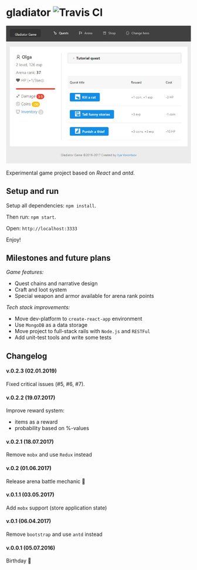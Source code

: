 # gladiator ![Travis CI](https://travis-ci.org/Dadidam/gladiator.svg?branch=master)

![Gladiator Demo](demo.jpg)

Experimental game project based on _React_ and _antd_.

## Setup and run

Setup all dependencies: `npm install`.

Then run: `npm start`.

Open: `http://localhost:3333`

Enjoy!

## Milestones and future plans

_Game features:_

- Quest chains and narrative design
- Craft and loot system
- Special weapon and armor available for arena rank points

_Tech stack improvements:_

- Move dev-platform to `create-react-app` environment
- Use `MongoDB` as a data storage
- Move project to full-stack rails with `Node.js` and `RESTFul`
- Add unit-test tools and write some tests

## Changelog

#### v.0.2.3 (02.01.2019)

Fixed critical issues (#5, #6, #7).

#### v.0.2.2 (19.07.2017)

Improve reward system:

- items as a reward
- probability based on %-values

#### v.0.2.1 (18.07.2017)

Remove `mobx` and use `Redux` instead

#### v.0.2 (01.06.2017)

Release arena battle mechanic :hocho:

#### v.0.1.1 (03.05.2017)

Add `mobx` support (store application state)

#### v.0.1 (06.04.2017)

Remove `bootstrap` and use `antd` instead

#### v.0.0.1 (05.07.2016)

Birthday :tada:
